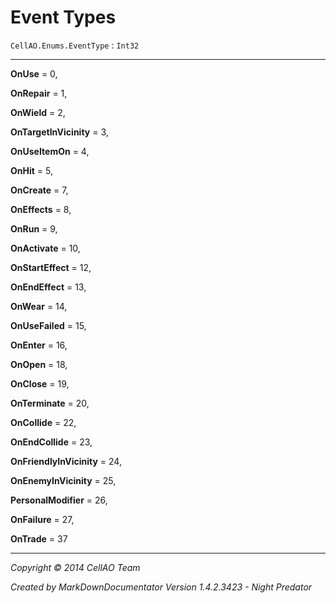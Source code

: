# Event Types #
`CellAO.Enums.EventType`   : `Int32`  

----------


**OnUse** = 0,

**OnRepair** = 1,

**OnWield** = 2,

**OnTargetInVicinity** = 3,

**OnUseItemOn** = 4,

**OnHit** = 5,

**OnCreate** = 7,

**OnEffects** = 8,

**OnRun** = 9,

**OnActivate** = 10,

**OnStartEffect** = 12,

**OnEndEffect** = 13,

**OnWear** = 14,

**OnUseFailed** = 15,

**OnEnter** = 16,

**OnOpen** = 18,

**OnClose** = 19,

**OnTerminate** = 20,

**OnCollide** = 22,

**OnEndCollide** = 23,

**OnFriendlyInVicinity** = 24,

**OnEnemyInVicinity** = 25,

**PersonalModifier** = 26,

**OnFailure** = 27,

**OnTrade** = 37


----------

*Copyright © 2014 CellAO Team*

*Created by MarkDownDocumentator Version 1.4.2.3423 - Night Predator*


